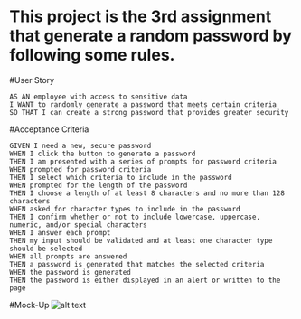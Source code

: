 # This project is the 3rd assignment that generate a random password by following some rules.

#User Story

```
AS AN employee with access to sensitive data
I WANT to randomly generate a password that meets certain criteria
SO THAT I can create a strong password that provides greater security
```

#Acceptance Criteria
```
GIVEN I need a new, secure password
WHEN I click the button to generate a password
THEN I am presented with a series of prompts for password criteria
WHEN prompted for password criteria
THEN I select which criteria to include in the password
WHEN prompted for the length of the password
THEN I choose a length of at least 8 characters and no more than 128 characters
WHEN asked for character types to include in the password
THEN I confirm whether or not to include lowercase, uppercase, numeric, and/or special characters
WHEN I answer each prompt
THEN my input should be validated and at least one character type should be selected
WHEN all prompts are answered
THEN a password is generated that matches the selected criteria
WHEN the password is generated
THEN the password is either displayed in an alert or written to the page
```

#Mock-Up
![alt text](https://github.com/[username]/[reponame]/blob/[branch]/image.jpg?raw=true)

